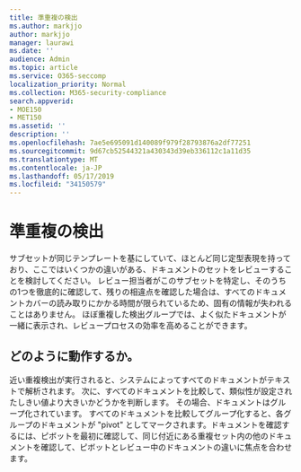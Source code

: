 ```yaml
---
title: 準重複の検出
ms.author: markjjo
author: markjjo
manager: laurawi
ms.date: ''
audience: Admin
ms.topic: article
ms.service: O365-seccomp
localization_priority: Normal
ms.collection: M365-security-compliance
search.appverid:
- MOE150
- MET150
ms.assetid: ''
description: ''
ms.openlocfilehash: 7ae5e695091d140089f979f28793876a2df77251
ms.sourcegitcommit: 9d67cb52544321a430343d39eb336112c1a11d35
ms.translationtype: MT
ms.contentlocale: ja-JP
ms.lasthandoff: 05/17/2019
ms.locfileid: "34150579"
---
```

# <a name="near-duplicate-detection"></a>準重複の検出

サブセットが同じテンプレートを基にしていて、ほとんど同じ定型表現を持っており、ここではいくつかの違いがある、ドキュメントのセットをレビューすることを検討してください。 レビュー担当者がこのサブセットを特定し、そのうちの1つを徹底的に確認して、残りの相違点を確認した場合は、すべてのドキュメントカバーの読み取りにかかる時間が限られているため、固有の情報が失われることはありません。 ほぼ重複した検出グループでは、よく似たドキュメントが一緒に表示され、レビュープロセスの効率を高めることができます。

## <a name="how-does-it-work"></a>どのように動作するか。

近い重複検出が実行されると、システムによってすべてのドキュメントがテキストで解析されます。 次に、すべてのドキュメントを比較して、類似性が設定されたしきい値より大きいかどうかを判断します。 その場合、ドキュメントはグループ化されています。 すべてのドキュメントを比較してグループ化すると、各グループのドキュメントが "pivot" としてマークされます。ドキュメントを確認するには、ピボットを最初に確認して、同じ付近にある重複セット内の他のドキュメントを確認して、ピボットとレビュー中のドキュメントの違いに焦点を合わせます。